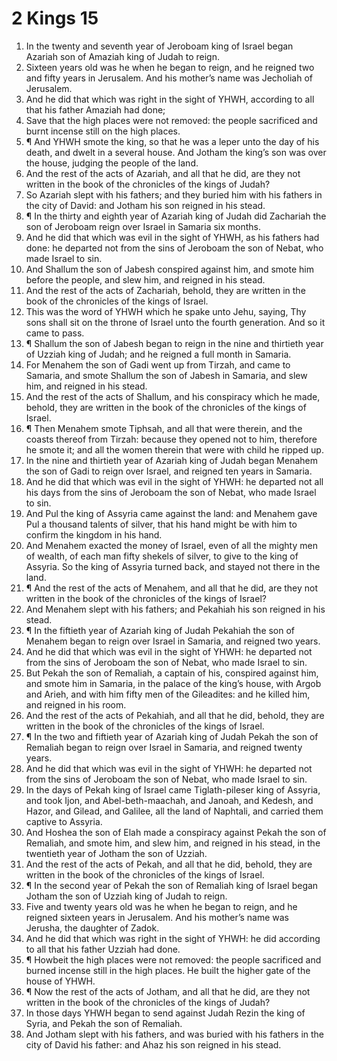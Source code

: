 ﻿# 2 Kings 15
1. In the twenty and seventh year of Jeroboam king of Israel began Azariah son of Amaziah king of Judah to reign. 
2. Sixteen years old was he when he began to reign, and he reigned two and fifty years in Jerusalem. And his mother’s name was Jecholiah of Jerusalem. 
3. And he did that which was right in the sight of YHWH, according to all that his father Amaziah had done; 
4. Save that the high places were not removed: the people sacrificed and burnt incense still on the high places. 
5. ¶ And YHWH smote the king, so that he was a leper unto the day of his death, and dwelt in a several house. And Jotham the king’s son was over the house, judging the people of the land. 
6. And the rest of the acts of Azariah, and all that he did, are they not written in the book of the chronicles of the kings of Judah? 
7. So Azariah slept with his fathers; and they buried him with his fathers in the city of David: and Jotham his son reigned in his stead. 
8. ¶ In the thirty and eighth year of Azariah king of Judah did Zachariah the son of Jeroboam reign over Israel in Samaria six months. 
9. And he did that which was evil in the sight of YHWH, as his fathers had done: he departed not from the sins of Jeroboam the son of Nebat, who made Israel to sin. 
10. And Shallum the son of Jabesh conspired against him, and smote him before the people, and slew him, and reigned in his stead. 
11. And the rest of the acts of Zachariah, behold, they are written in the book of the chronicles of the kings of Israel. 
12. This was the word of YHWH which he spake unto Jehu, saying, Thy sons shall sit on the throne of Israel unto the fourth generation. And so it came to pass. 
13. ¶ Shallum the son of Jabesh began to reign in the nine and thirtieth year of Uzziah king of Judah; and he reigned a full month in Samaria. 
14. For Menahem the son of Gadi went up from Tirzah, and came to Samaria, and smote Shallum the son of Jabesh in Samaria, and slew him, and reigned in his stead. 
15. And the rest of the acts of Shallum, and his conspiracy which he made, behold, they are written in the book of the chronicles of the kings of Israel. 
16. ¶ Then Menahem smote Tiphsah, and all that were therein, and the coasts thereof from Tirzah: because they opened not to him, therefore he smote it; and all the women therein that were with child he ripped up. 
17. In the nine and thirtieth year of Azariah king of Judah began Menahem the son of Gadi to reign over Israel, and reigned ten years in Samaria. 
18. And he did that which was evil in the sight of YHWH: he departed not all his days from the sins of Jeroboam the son of Nebat, who made Israel to sin. 
19. And Pul the king of Assyria came against the land: and Menahem gave Pul a thousand talents of silver, that his hand might be with him to confirm the kingdom in his hand. 
20. And Menahem exacted the money of Israel, even of all the mighty men of wealth, of each man fifty shekels of silver, to give to the king of Assyria. So the king of Assyria turned back, and stayed not there in the land. 
21. ¶ And the rest of the acts of Menahem, and all that he did, are they not written in the book of the chronicles of the kings of Israel? 
22. And Menahem slept with his fathers; and Pekahiah his son reigned in his stead. 
23. ¶ In the fiftieth year of Azariah king of Judah Pekahiah the son of Menahem began to reign over Israel in Samaria, and reigned two years. 
24. And he did that which was evil in the sight of YHWH: he departed not from the sins of Jeroboam the son of Nebat, who made Israel to sin. 
25. But Pekah the son of Remaliah, a captain of his, conspired against him, and smote him in Samaria, in the palace of the king’s house, with Argob and Arieh, and with him fifty men of the Gileadites: and he killed him, and reigned in his room. 
26. And the rest of the acts of Pekahiah, and all that he did, behold, they are written in the book of the chronicles of the kings of Israel. 
27. ¶ In the two and fiftieth year of Azariah king of Judah Pekah the son of Remaliah began to reign over Israel in Samaria, and reigned twenty years. 
28. And he did that which was evil in the sight of YHWH: he departed not from the sins of Jeroboam the son of Nebat, who made Israel to sin. 
29. In the days of Pekah king of Israel came Tiglath-pileser king of Assyria, and took Ijon, and Abel-beth-maachah, and Janoah, and Kedesh, and Hazor, and Gilead, and Galilee, all the land of Naphtali, and carried them captive to Assyria. 
30. And Hoshea the son of Elah made a conspiracy against Pekah the son of Remaliah, and smote him, and slew him, and reigned in his stead, in the twentieth year of Jotham the son of Uzziah. 
31. And the rest of the acts of Pekah, and all that he did, behold, they are written in the book of the chronicles of the kings of Israel. 
32. ¶ In the second year of Pekah the son of Remaliah king of Israel began Jotham the son of Uzziah king of Judah to reign. 
33. Five and twenty years old was he when he began to reign, and he reigned sixteen years in Jerusalem. And his mother’s name was Jerusha, the daughter of Zadok. 
34. And he did that which was right in the sight of YHWH: he did according to all that his father Uzziah had done. 
35. ¶ Howbeit the high places were not removed: the people sacrificed and burned incense still in the high places. He built the higher gate of the house of YHWH. 
36. ¶ Now the rest of the acts of Jotham, and all that he did, are they not written in the book of the chronicles of the kings of Judah? 
37. In those days YHWH began to send against Judah Rezin the king of Syria, and Pekah the son of Remaliah. 
38. And Jotham slept with his fathers, and was buried with his fathers in the city of David his father: and Ahaz his son reigned in his stead. 
